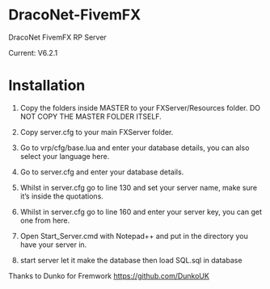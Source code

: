 # DracoNet-FivemFX

DracoNet FivemFX RP Server

Current: V6.2.1

# Installation

1) Copy the folders inside MASTER to your FXServer/Resources folder. DO NOT COPY THE MASTER FOLDER ITSELF.

2) Copy server.cfg to your main FXServer folder.

3) Go to vrp/cfg/base.lua and enter your database details, you can also select your language here.

4) Go to server.cfg and enter your database details.

5) Whilst in server.cfg go to line 130 and set your server name, make sure it’s inside the quotations.

6) Whilst in server.cfg go to line 160 and enter your server key, you can get one from here.

7) Open Start_Server.cmd with Notepad++ and put in the directory you have your server in.

8) start server let it make the database then load SQL.sql in database


Thanks to Dunko for Fremwork
https://github.com/DunkoUK